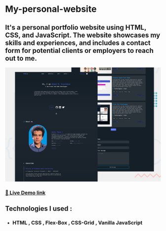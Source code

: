 # My-personal-website

## It's a personal portfolio website using HTML, CSS, and JavaScript. The website showcases my skills and experiences, and includes a contact form for potential clients or employers to reach out to me.

![image](./screenshots/My-personal-website.png)

### [🔗 Live Demo link](https://ahmed3zzeldeen.netlify.app/)

## Technologies I used :

- ### HTML , CSS , Flex-Box , CSS-Grid , Vanilla JavaScript
